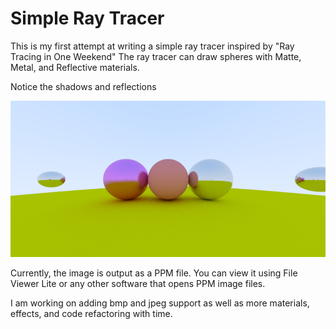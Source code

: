 # Simple Ray Tracer

This is my first attempt at writing a simple ray tracer inspired by "Ray Tracing in One Weekend"
The ray tracer can draw spheres with Matte, Metal, and Reflective materials.

Notice the shadows and reflections

![alt text](https://github.com/kkshoury/raytracing/blob/master/randomSpheres.png)

Currently, the image is output as a PPM file. You can view it using File Viewer Lite or any other software that opens PPM image files.

I am working on adding bmp and jpeg support as well as more materials, effects, and code refactoring with time.

